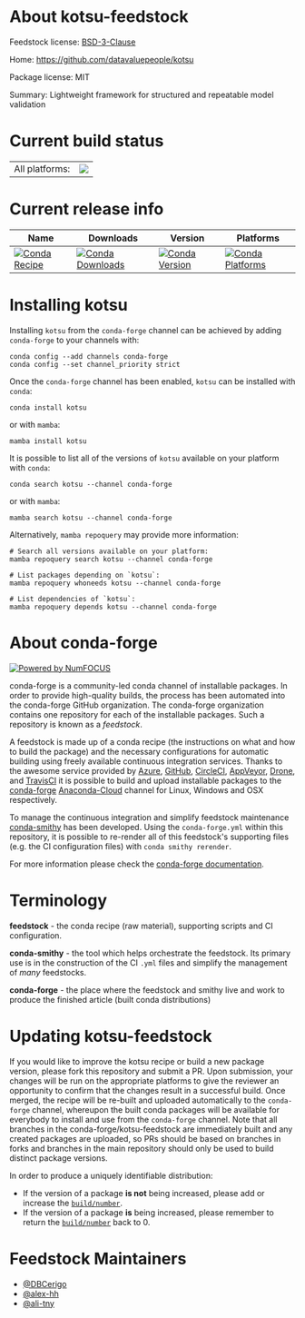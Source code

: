 About kotsu-feedstock
=====================

Feedstock license: [BSD-3-Clause](https://github.com/conda-forge/kotsu-feedstock/blob/main/LICENSE.txt)

Home: https://github.com/datavaluepeople/kotsu

Package license: MIT

Summary: Lightweight framework for structured and repeatable model validation

Current build status
====================


<table><tr><td>All platforms:</td>
    <td>
      <a href="https://dev.azure.com/conda-forge/feedstock-builds/_build/latest?definitionId=17331&branchName=main">
        <img src="https://dev.azure.com/conda-forge/feedstock-builds/_apis/build/status/kotsu-feedstock?branchName=main">
      </a>
    </td>
  </tr>
</table>

Current release info
====================

| Name | Downloads | Version | Platforms |
| --- | --- | --- | --- |
| [![Conda Recipe](https://img.shields.io/badge/recipe-kotsu-green.svg)](https://anaconda.org/conda-forge/kotsu) | [![Conda Downloads](https://img.shields.io/conda/dn/conda-forge/kotsu.svg)](https://anaconda.org/conda-forge/kotsu) | [![Conda Version](https://img.shields.io/conda/vn/conda-forge/kotsu.svg)](https://anaconda.org/conda-forge/kotsu) | [![Conda Platforms](https://img.shields.io/conda/pn/conda-forge/kotsu.svg)](https://anaconda.org/conda-forge/kotsu) |

Installing kotsu
================

Installing `kotsu` from the `conda-forge` channel can be achieved by adding `conda-forge` to your channels with:

```
conda config --add channels conda-forge
conda config --set channel_priority strict
```

Once the `conda-forge` channel has been enabled, `kotsu` can be installed with `conda`:

```
conda install kotsu
```

or with `mamba`:

```
mamba install kotsu
```

It is possible to list all of the versions of `kotsu` available on your platform with `conda`:

```
conda search kotsu --channel conda-forge
```

or with `mamba`:

```
mamba search kotsu --channel conda-forge
```

Alternatively, `mamba repoquery` may provide more information:

```
# Search all versions available on your platform:
mamba repoquery search kotsu --channel conda-forge

# List packages depending on `kotsu`:
mamba repoquery whoneeds kotsu --channel conda-forge

# List dependencies of `kotsu`:
mamba repoquery depends kotsu --channel conda-forge
```


About conda-forge
=================

[![Powered by
NumFOCUS](https://img.shields.io/badge/powered%20by-NumFOCUS-orange.svg?style=flat&colorA=E1523D&colorB=007D8A)](https://numfocus.org)

conda-forge is a community-led conda channel of installable packages.
In order to provide high-quality builds, the process has been automated into the
conda-forge GitHub organization. The conda-forge organization contains one repository
for each of the installable packages. Such a repository is known as a *feedstock*.

A feedstock is made up of a conda recipe (the instructions on what and how to build
the package) and the necessary configurations for automatic building using freely
available continuous integration services. Thanks to the awesome service provided by
[Azure](https://azure.microsoft.com/en-us/services/devops/), [GitHub](https://github.com/),
[CircleCI](https://circleci.com/), [AppVeyor](https://www.appveyor.com/),
[Drone](https://cloud.drone.io/welcome), and [TravisCI](https://travis-ci.com/)
it is possible to build and upload installable packages to the
[conda-forge](https://anaconda.org/conda-forge) [Anaconda-Cloud](https://anaconda.org/)
channel for Linux, Windows and OSX respectively.

To manage the continuous integration and simplify feedstock maintenance
[conda-smithy](https://github.com/conda-forge/conda-smithy) has been developed.
Using the ``conda-forge.yml`` within this repository, it is possible to re-render all of
this feedstock's supporting files (e.g. the CI configuration files) with ``conda smithy rerender``.

For more information please check the [conda-forge documentation](https://conda-forge.org/docs/).

Terminology
===========

**feedstock** - the conda recipe (raw material), supporting scripts and CI configuration.

**conda-smithy** - the tool which helps orchestrate the feedstock.
                   Its primary use is in the construction of the CI ``.yml`` files
                   and simplify the management of *many* feedstocks.

**conda-forge** - the place where the feedstock and smithy live and work to
                  produce the finished article (built conda distributions)


Updating kotsu-feedstock
========================

If you would like to improve the kotsu recipe or build a new
package version, please fork this repository and submit a PR. Upon submission,
your changes will be run on the appropriate platforms to give the reviewer an
opportunity to confirm that the changes result in a successful build. Once
merged, the recipe will be re-built and uploaded automatically to the
`conda-forge` channel, whereupon the built conda packages will be available for
everybody to install and use from the `conda-forge` channel.
Note that all branches in the conda-forge/kotsu-feedstock are
immediately built and any created packages are uploaded, so PRs should be based
on branches in forks and branches in the main repository should only be used to
build distinct package versions.

In order to produce a uniquely identifiable distribution:
 * If the version of a package **is not** being increased, please add or increase
   the [``build/number``](https://docs.conda.io/projects/conda-build/en/latest/resources/define-metadata.html#build-number-and-string).
 * If the version of a package **is** being increased, please remember to return
   the [``build/number``](https://docs.conda.io/projects/conda-build/en/latest/resources/define-metadata.html#build-number-and-string)
   back to 0.

Feedstock Maintainers
=====================

* [@DBCerigo](https://github.com/DBCerigo/)
* [@alex-hh](https://github.com/alex-hh/)
* [@ali-tny](https://github.com/ali-tny/)

